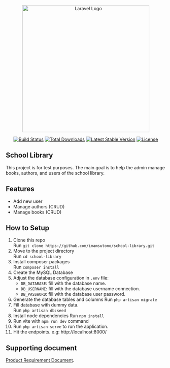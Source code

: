 <p align="center"><a href="https://laravel.com" target="_blank"><img src="https://raw.githubusercontent.com/laravel/art/master/logo-lockup/5%20SVG/2%20CMYK/1%20Full%20Color/laravel-logolockup-cmyk-red.svg" width="400" alt="Laravel Logo"></a></p>

<p align="center">
<a href="https://github.com/laravel/framework/actions"><img src="https://github.com/laravel/framework/workflows/tests/badge.svg" alt="Build Status"></a>
<a href="https://packagist.org/packages/laravel/framework"><img src="https://img.shields.io/packagist/dt/laravel/framework" alt="Total Downloads"></a>
<a href="https://packagist.org/packages/laravel/framework"><img src="https://img.shields.io/packagist/v/laravel/framework" alt="Latest Stable Version"></a>
<a href="https://packagist.org/packages/laravel/framework"><img src="https://img.shields.io/packagist/l/laravel/framework" alt="License"></a>
</p>

## School Library

This project is for test purposes. The main goal is to help the admin manage books, authors, and users of the school library.

## Features

- Add new user
- Manage authors (CRUD)
- Manage books (CRUD)

## How to Setup
1. Clone this repo<br>
Run `git clone https://github.com/imamsutono/school-library.git`
2. Move to the project directory<br>
Run `cd school-library`
3. Install composer packages<br>
Run `composer install`
4. Create the MySQL Database
5. Adjust the database configuration in `.env` file:
    - `DB_DATABASE`: fill with the database name.
    - `DB_USERNAME`: fill with the database username connection.
    - `DB_PASSWORD`: fill with the database user password.
6. Generate the database tables and columns
Run `php artisan migrate`
7. Fill database with dummy data.<br>
Run `php artisan db:seed`
8.  Install node dependencies
Run `npm install`
9. Run vite with `npm run dev` command
10. Run `php artisan serve` to run the application.
11. Hit the endpoints. e.g: http://localhost:8000/

## Supporting document

[Product Requirement Document](https://docs.google.com/document/d/1AbtKjmu4EqPucGMcHd8brE9v4O4qU0IIK6KSZYhFvFU/edit?usp=sharing).
